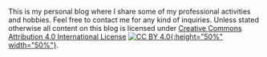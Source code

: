 ---
---

This is my personal blog where I share some of my professional activities and hobbies. Feel free to contact me for any kind of inquiries. Unless stated otherwise all content on this blog is licensed under [Creative Commons Attribution 4.0 International License][cc-by] [![CC BY 4.0][cc-by-image]{:height="50%" width="50%"}][cc-by].

[cc-by]: http://creativecommons.org/licenses/by/4.0/
[cc-by-image]: https://mirrors.creativecommons.org/presskit/buttons/88x31/png/by.png 